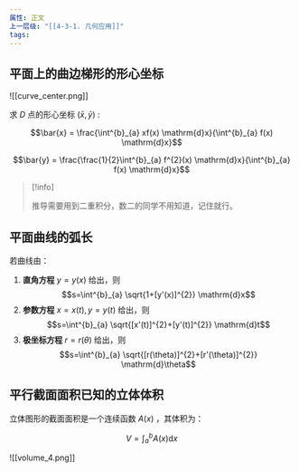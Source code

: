 ```yaml
---
属性: 正文
上一层级: "[[4-3-1. 几何应用]]"
tags: 
---
```


## 平面上的曲边梯形的形心坐标

![[curve_center.png]]

求 $D$ 点的形心坐标 $(\bar{x}, \bar{y})$ :

$$\bar{x} = \frac{\int^{b}_{a} xf(x) \mathrm{d}x}{\int^{b}_{a} f(x) \mathrm{d}x}$$

$$\bar{y} = \frac{\frac{1}{2}\int^{b}_{a} f^{2}(x) \mathrm{d}x}{\int^{b}_{a} f(x) \mathrm{d}x}$$

> [!info]
>  
>推导需要用到二重积分，数二的同学不用知道，记住就行。

## 平面曲线的弧长

若曲线由：

1. **直角方程** $y=y(x)$ 给出，则 $$s=\int^{b}_{a} \sqrt{1+[y'(x)]^{2}} \mathrm{d}x$$
2. **参数方程** $x=x(t), y=y(t)$ 给出，则 $$s=\int^{b}_{a} \sqrt{[x'(t)]^{2}+[y'(t)]^{2}} \mathrm{d}t$$
3. **极坐标方程** $r=r(\theta)$ 给出，则 $$s=\int^{b}_{a} \sqrt{[r(\theta)]^{2}+[r'(\theta)]^{2}} \mathrm{d}\theta$$

## 平行截面面积已知的立体体积

立体图形的截面面积是一个连续函数 $A(x)$ ，其体积为：

$$V = \int^{b}_{a} A(x) \mathrm{d}x$$

![[volume_4.png]]